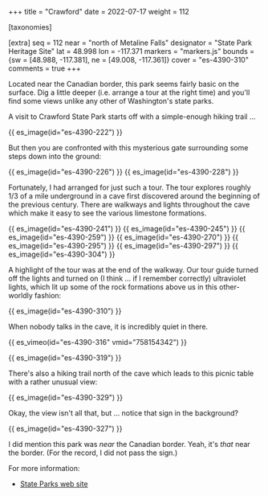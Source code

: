 +++
title = "Crawford"
date = 2022-07-17
weight = 112

[taxonomies]

[extra]
seq = 112
near = "north of Metaline Falls"
designator = "State Park Heritage Site"
lat = 48.998
lon = -117.371
markers = "markers.js"
bounds = {sw = [48.988, -117.381], ne = [49.008, -117.361]}
cover = "es-4390-310"
comments = true
+++

Located near the Canadian border, this park seems fairly basic on the surface. Dig a little deeper (i.e. arrange a tour at the right time) and you'll find some views unlike any other of Washington's state parks.

<!-- more -->

A visit to Crawford State Park starts off with a simple-enough hiking trail ...

{{ es_image(id="es-4390-222") }}

But then you are confronted with this mysterious gate surrounding some steps down into the ground:

{{ es_image(id="es-4390-226") }}
{{ es_image(id="es-4390-228") }}

Fortunately, I had arranged for just such a tour. The tour explores roughly 1/3 of a mile underground in a cave first discovered around the beginning of the previous century. There are walkways and lights throughout the cave which make it easy to see the various limestone formations.

{{ es_image(id="es-4390-241") }}
{{ es_image(id="es-4390-245") }}
{{ es_image(id="es-4390-259") }}
{{ es_image(id="es-4390-270") }}
{{ es_image(id="es-4390-295") }}
{{ es_image(id="es-4390-297") }}
{{ es_image(id="es-4390-304") }}

A highlight of the tour was at the end of the walkway. Our tour guide turned off the lights and turned on (I think ... if I remember correctly) ultraviolet lights, which lit up some of the rock formations above us in this other-worldly fashion:

{{ es_image(id="es-4390-310") }}

When nobody talks in the cave, it is incredibly quiet in there.

{{ es_vimeo(id="es-4390-316" vmid="758154342") }}

{{ es_image(id="es-4390-319") }}

There's also a hiking trail north of the cave which leads to this picnic table with a rather unusual view:

{{ es_image(id="es-4390-329") }}

Okay, the view isn't all that, but ... notice that sign in the background?

{{ es_image(id="es-4390-327") }}

I did mention this park was _near_ the Canadian border. Yeah, it's _that_ near the border. (For the record, I did not pass the sign.)

For more information:

* [State Parks web site](https://www.parks.wa.gov/492/Crawford)
